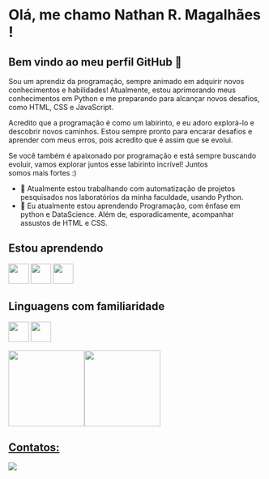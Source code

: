 # Olá, me chamo Nathan R. Magalhães ! 
## Bem vindo ao meu perfil GitHub 👋


Sou um aprendiz da programação, sempre animado em adquirir novos conhecimentos e habilidades! Atualmente, estou aprimorando meus conhecimentos em Python e me preparando para alcançar novos desafios, como HTML, CSS e JavaScript.

Acredito que a programação é como um labirinto, e eu adoro explorá-lo e descobrir novos caminhos. Estou sempre pronto para encarar desafios e aprender com meus erros, pois acredito que é assim que se evolui.

Se você também é apaixonado por programação e está sempre buscando evoluir, vamos explorar juntos esse labirinto incrível! Juntos somos mais fortes :)

- 🔭 Atualmente estou trabalhando com automatização de projetos pesquisados nos laboratórios da minha faculdade, usando Python.
- 🌱 Eu atualmente estou aprendendo Programação, com ênfase em python e DataScience. Além de, esporadicamente, acompanhar assustos de HTML e CSS.


## Estou aprendendo
 <img src="https://cdn.jsdelivr.net/gh/devicons/devicon/icons/javascript/javascript-original.svg" width="40" height="40"/> <img src="https://cdn.jsdelivr.net/gh/devicons/devicon/icons/html5/html5-original-wordmark.svg"  width="40" height="40" /> <img src="https://cdn.jsdelivr.net/gh/devicons/devicon/icons/css3/css3-original-wordmark.svg" width="40" height="40"/>  
          
 ## Linguagens com familiaridade
<img src="https://cdn.jsdelivr.net/gh/devicons/devicon/icons/cplusplus/cplusplus-original.svg" width="40" height="40"/> <img src="https://cdn.jsdelivr.net/gh/devicons/devicon/icons/python/python-original-wordmark.svg" width="40" height="40"/> 
 
<div>
<a href="https://github.com/nrmagalhaes1">
<img height="150em" src="https://github-readme-stats.vercel.app/api?username=nrmagalhaes1&show_icons=true&theme=default&include_all_commits=true&count_private=true"/><img height="150em" src="https://github-readme-stats.vercel.app/api/top-langs/?username=nrmagalhaes1&layout=compact&langs_count=7&theme=default"/>
</div>        

## Contatos:
<div>
<a href="https://www.linkedin.com/in/nrmagalhaes" target="_blank"><img src="https://img.shields.io/badge/-LinkedIn-%230077B5?style=for-the-badge&logo=linkedin&logoColor=white" target="_blank"></a>   
</div>
          
          
          

